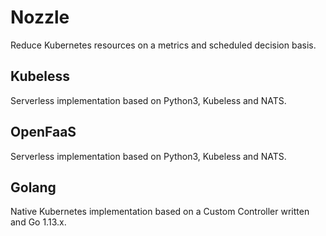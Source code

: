 # Nozzle

Reduce Kubernetes resources on a metrics and scheduled decision basis.

## Kubeless

Serverless implementation based on Python3, Kubeless and NATS.

## OpenFaaS

Serverless implementation based on Python3, Kubeless and NATS.

## Golang

Native Kubernetes implementation based on a Custom Controller written and Go 1.13.x.